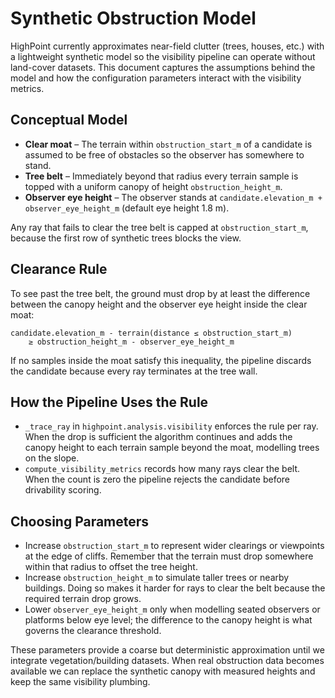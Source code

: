# Synthetic Obstruction Model

HighPoint currently approximates near-field clutter (trees, houses, etc.) with a
lightweight synthetic model so the visibility pipeline can operate without
land-cover datasets. This document captures the assumptions behind the model
and how the configuration parameters interact with the visibility metrics.

## Conceptual Model

* **Clear moat** – The terrain within `obstruction_start_m` of a candidate is
  assumed to be free of obstacles so the observer has somewhere to stand.
* **Tree belt** – Immediately beyond that radius every terrain sample is topped
  with a uniform canopy of height `obstruction_height_m`.
* **Observer eye height** – The observer stands at
  `candidate.elevation_m + observer_eye_height_m` (default eye height 1.8 m).

Any ray that fails to clear the tree belt is capped at
`obstruction_start_m`, because the first row of synthetic trees blocks the view.

## Clearance Rule

To see past the tree belt, the ground must drop by at least the difference
between the canopy height and the observer eye height inside the clear moat:

```
candidate.elevation_m - terrain(distance ≤ obstruction_start_m)
    ≥ obstruction_height_m - observer_eye_height_m
```

If no samples inside the moat satisfy this inequality, the pipeline discards
the candidate because every ray terminates at the tree wall.

## How the Pipeline Uses the Rule

* `_trace_ray` in `highpoint.analysis.visibility` enforces the rule per ray.
  When the drop is sufficient the algorithm continues and adds the canopy
  height to each terrain sample beyond the moat, modelling trees on the slope.
* `compute_visibility_metrics` records how many rays clear the belt. When the
  count is zero the pipeline rejects the candidate before drivability scoring.

## Choosing Parameters

* Increase `obstruction_start_m` to represent wider clearings or viewpoints at
  the edge of cliffs. Remember that the terrain must drop somewhere within that
  radius to offset the tree height.
* Increase `obstruction_height_m` to simulate taller trees or nearby buildings.
  Doing so makes it harder for rays to clear the belt because the required
  terrain drop grows.
* Lower `observer_eye_height_m` only when modelling seated observers or
  platforms below eye level; the difference to the canopy height is what
  governs the clearance threshold.

These parameters provide a coarse but deterministic approximation until we
integrate vegetation/building datasets. When real obstruction data becomes
available we can replace the synthetic canopy with measured heights and keep
the same visibility plumbing.
